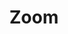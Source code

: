 ---
layout: page
title: Zoom
redirect_to:
    https://berkeley.zoom.us/j/96896290514?pwd=UlpHUlpIS0R4QS9UVDZGOUpwOVdXUT09
---